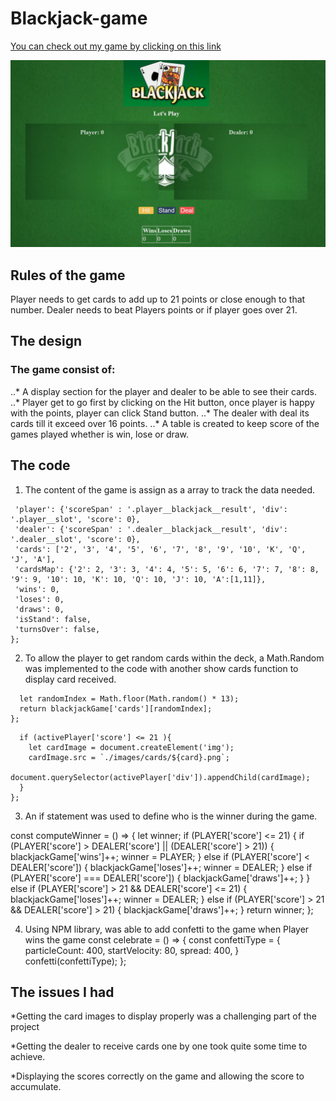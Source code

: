 # Blackjack-game

[You can check out my game by clicking on this link](https://samto83.github.io/Blackjack-game/)

![BlackJack main page](https://github.com/SamTo83/Blackjack-game/blob/main/main.PNG)

## Rules of the game
Player needs to get  cards to add up to 21 points or close enough to that number. Dealer needs to beat Players points or if player goes over 21. 

## The design  
### The game consist of: 
..* A display section for the player and dealer to be able to see their cards. 
..* Player get to go first by clicking on the Hit button, once player is happy with the points, player can click Stand button. 
..* The dealer with deal its cards till it exceed over 16 points. 
..* A table is created to keep score of the games played whether is win, lose or draw.  

## The code 
1. The content of the game is assign as a array to track the data needed. 

 ```let blackjackGame = { 
  'player': {'scoreSpan' : '.player__blackjack__result', 'div': '.player__slot', 'score': 0}, 
  'dealer': {'scoreSpan' : '.dealer__blackjack__result', 'div': '.dealer__slot', 'score': 0}, 
  'cards': ['2', '3', '4', '5', '6', '7', '8', '9', '10', 'K', 'Q', 'J', 'A'], 
  'cardsMap': {'2': 2, '3': 3, '4': 4, '5': 5, '6': 6, '7': 7, '8': 8, '9': 9, '10': 10, 'K': 10, 'Q': 10, 'J': 10, 'A':[1,11]}, 
  'wins': 0, 
  'loses': 0, 
  'draws': 0, 
  'isStand': false, 
  'turnsOver': false, 
}; 
```

2. To allow the player to get random cards within the deck, a Math.Random was       implemented to the code with another show cards function to display card received.  

```const randomCard = () => { 
  let randomIndex = Math.floor(Math.random() * 13); 
  return blackjackGame['cards'][randomIndex]; 
}; 
```

```const showCard = (card, activePlayer) => { 
  if (activePlayer['score'] <= 21 ){ 
    let cardImage = document.createElement('img'); 
    cardImage.src = `./images/cards/${card}.png`; 
    document.querySelector(activePlayer['div']).appendChild(cardImage); 
  } 
}; 
```
3. An if statement was used to define who is the winner during the game. 

const computeWinner = () => { 
  let winner; 
if (PLAYER['score'] <= 21) { 
  if (PLAYER['score'] > DEALER['score'] || (DEALER['score'] > 21)) { 
    blackjackGame['wins']++;
    winner = PLAYER; 
  } else if (PLAYER['score'] < DEALER['score']) { 
    blackjackGame['loses']++; 
    winner = DEALER; 
  } else if (PLAYER['score'] === DEALER['score']) { 
    blackjackGame['draws']++; 
  } 
  } else if (PLAYER['score'] > 21 && DEALER['score'] <= 21) { 
    blackjackGame['loses']++; 
    winner = DEALER; 
  } else if (PLAYER['score'] > 21 && DEALER['score'] > 21) { 
    blackjackGame['draws']++; 
  } 
  return winner; 
}; 

4. Using NPM library, was able to add confetti to the game when Player wins the game
const celebrate = () => {
  const confettiType = {
    particleCount: 400,
    startVelocity: 80,
    spread: 400,
  }
  confetti(confettiType);
};

## The issues I had 

*Getting the card images to display properly was a challenging part of the project 

*Getting the dealer to receive cards one by one took quite some time to achieve.  

*Displaying the scores correctly on the game and allowing the score to accumulate.  